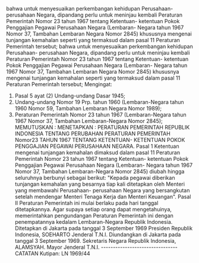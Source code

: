  bahwa untuk menyesuaikan perkembangan kehidupan Perusahaan- perusahaan Negara, dipandang perlu untuk meninjau kembali Peraturan Pemerintah Nomor 23 tahun 1967 tentang Ketentuan- ketentuan Pokok Penggajian Pegawai Perusahaan Negara (Lembaran- Negara tahun 1967 Nomor 37, Tambahan Lembaran Negara Nomor 2845) khususnya mengenai tunjangan kemahalan seperti yang termaksud dalam pasal 11 Peraturan Pemerintah tersebut; bahwa untuk menyesuaikan perkembangan kehidupan Perusahaan- perusahaan Negara, dipandang perlu untuk meninjau kembali Peraturan Pemerintah Nomor 23 tahun 1967 tentang Ketentuan- ketentuan Pokok Penggajian Pegawai Perusahaan Negara (Lembaran- Negara tahun 1967 Nomor 37, Tambahan Lembaran Negara Nomor 2845) khususnya mengenai tunjangan kemahalan seperti yang termaksud dalam pasal 11 Peraturan Pemerintah tersebut;
Mengingat:

1. Pasal 5 ayat (2) Undang-undang Dasar 1945;
2. Undang-undang Nomor 19 Prp. tahun 1960 (Lembaran-Negara tahun 1960 Nomor 59, Tambahan Lembaran Negara Nomor 1989);
3. Peraturan Pemerintah Nomor 23 tahun 1967 (Lembaran-Negara tahun 1967 Nomor 37, Tambahan Lembaran-Negara Nomor 2845);
MEMUTUSKAN :
 MENETAPKAN : PERATURAN PEMERINTAH REPUBLIK INDONESIA TENTANG PERUBAHAN PERATURAN PEMERINTAH Nomor23 TAHUN 1967 TENTANG KETENTUAN- KETENTUAN POKOK PENGGAJIAN PEGAWAI PERUSAHAAN NEGARA. Pasal 1 Ketentuan mengenai tunjangan kemahalan dimaksud dalam pasal 11 Peraturan Pemerintah Nomor 23 tahun 1967 tentang Ketentuan- ketentuan Pokok Penggajian Pegawai Perusahaan Negara (Lembaran- Negara tahun 1967 Nomor 37, Tambahan Lembaran-Negara Nomor 2845) diubah hingga seluruhnya berbunyi sebagai berikut: "Kepada pegawai diberikan tunjangan kemahalan yang besarnya tiap kali ditetapkan oleh Menteri yang membawahi Perusahaan- perusahaan Negara yang bersangkutan setelah mendengar Menteri Tenaga Kerja dan Menteri Keuangan". Pasal II Peraturan Pemerintah ini mulai berlaku pada hari tanggal ditetapkannya. Agar supaya setiap orang dapat mengetahuinya, memerintahkan pengundangan Peraturan Pemerintah ini dengan penempatannya kedalam Lembaran-Negara Republik Indonesia. Ditetapkan di Jakarta pada tanggal 3 September 1969 Presiden Republik Indonesia, SOEHARTO Jenderal T.N.I. Diundangkan di Jakarta pada tanggal 3 September 1969. Sekretaris Negara Republik Indonesia, ALAMSYAH. Mayor Jenderal T.N.I. -------------------------------- CATATAN Kutipan: LN 1969/44